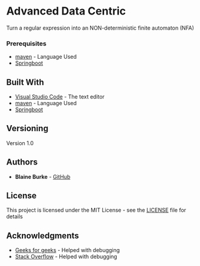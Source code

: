 # Advanced Data Centric

Turn a regular expression into an NON-deterministic finite automaton (NFA)

### Prerequisites

* [maven](https://maven.apache.org/) - Language Used
* [Springboot](https://spring.io/projects/spring-boot) 

## Built With

* [Visual Studio Code](https://code.visualstudio.com/) - The text editor
* [maven](https://maven.apache.org/) - Language Used
* [Springboot](https://spring.io/projects/spring-boot) 

## Versioning

Version 1.0

## Authors

* **Blaine Burke** - [GitHub](https://github.com/BurkeBlaine1999)

## License

This project is licensed under the MIT License - see the [LICENSE](https://github.com/BurkeBlaine1999/Adv-Data-Centric-Project/blob/master/LICENSE) file for details

## Acknowledgments

* [Geeks for geeks](https://www.geeksforgeeks.org/) - Helped with debugging 
* [Stack Overflow](https://stackoverflow.com/) - Helped with debugging 
